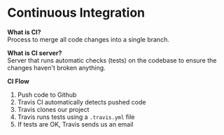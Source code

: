# Continuous Integration

**What is CI?**  
Process to merge all code changes into a single branch.

**What is CI server?**  
Server that runs automatic checks (tests) on the codebase to ensure the changes haven't broken anything.

**CI Flow**

1. Push code to Github
2. Travis CI automatically detects pushed code
3. Travis clones our project
4. Travis runs tests using a `.travis.yml` file
5. If tests are OK, Travis sends us an email
